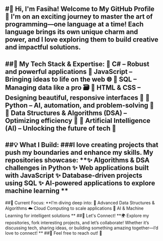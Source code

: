 #👋 Hi, I'm Fasiha! Welcome to My GitHub Profile 🚀
I'm on an exciting journey to master the art of programming—one language at a time! Each language brings its own unique charm and power, and I love exploring them to build creative and impactful solutions.
------
##🌟 My Tech Stack & Expertise:
**🔹 C# – Robust and powerful applications
🔹 JavaScript – Bringing ideas to life on the web 🌐
🔹 SQL – Managing data like a pro 🗃️
🔹 HTML & CSS – Designing beautiful, responsive interfaces 🎨
🔹 Python – AI, automation, and problem-solving 🐍
🔹 Data Structures & Algorithms (DSA) – Optimizing efficiency 🔢
🔹 Artificial Intelligence (AI) – Unlocking the future of tech 🤖**
---
##💡 What I Build:
###I love creating projects that push my boundaries and enhance my skills. My repositories showcase:
**✨ Algorithms & DSA challenges in Python
✨ Web applications built with JavaScript
✨ Database-driven projects using SQL
✨ AI-powered applications to explore machine learning
**
----
##🎯 Current Focus:
**I'm diving deep into:
🚀 Advanced Data Structures & Algorithms
☁️ Cloud Computing to scale applications
🤖 AI & Machine Learning for intelligent solutions
**
##🔗 Let's Connect!
**🌍 Explore my repositories, fork interesting projects, and let’s collaborate! Whether it’s discussing tech, sharing ideas, or building something amazing together—I’d love to connect!
**
##📩 Feel free to reach out! 🚀
